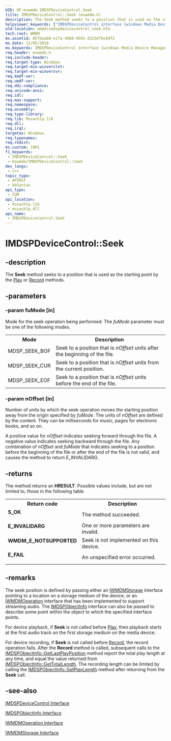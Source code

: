```yaml
---
UID: NF:mswmdm.IMDSPDeviceControl.Seek
title: IMDSPDeviceControl::Seek (mswmdm.h)
description: The Seek method seeks to a position that is used as the starting point by the Play or Record methods. (IMDSPDeviceControl.Seek)
helpviewer_keywords: ["IMDSPDeviceControl interface [windows Media Device Manager]","Seek method","IMDSPDeviceControl.Seek","IMDSPDeviceControl::Seek","IMDSPDeviceControlSeek","Seek","Seek method [windows Media Device Manager]","Seek method [windows Media Device Manager]","IMDSPDeviceControl interface","mswmdm/IMDSPDeviceControl::Seek","wmdm.imdspdevicecontrol_seek"]
old-location: wmdm\imdspdevicecontrol_seek.htm
tech.root: WMDM
ms.assetid: 05fbaab8-e1fa-4960-9591-d22347bc04f2
ms.date: 12/05/2018
ms.keywords: IMDSPDeviceControl interface [windows Media Device Manager],Seek method, IMDSPDeviceControl.Seek, IMDSPDeviceControl::Seek, IMDSPDeviceControlSeek, Seek, Seek method [windows Media Device Manager], Seek method [windows Media Device Manager],IMDSPDeviceControl interface, mswmdm/IMDSPDeviceControl::Seek, wmdm.imdspdevicecontrol_seek
req.header: mswmdm.h
req.include-header: 
req.target-type: Windows
req.target-min-winverclnt: 
req.target-min-winversvr: 
req.kmdf-ver: 
req.umdf-ver: 
req.ddi-compliance: 
req.unicode-ansi: 
req.idl: 
req.max-support: 
req.namespace: 
req.assembly: 
req.type-library: 
req.lib: Mssachlp.lib
req.dll: 
req.irql: 
targetos: Windows
req.typenames: 
req.redist: 
ms.custom: 19H1
f1_keywords:
 - IMDSPDeviceControl::Seek
 - mswmdm/IMDSPDeviceControl::Seek
dev_langs:
 - c++
topic_type:
 - APIRef
 - kbSyntax
api_type:
 - COM
api_location:
 - mssachlp.lib
 - mssachlp.dll
api_name:
 - IMDSPDeviceControl.Seek
---
```


# IMDSPDeviceControl::Seek


## -description

The <b>Seek</b> method seeks to a position that is used as the starting point by the <a href="/windows/desktop/api/mswmdm/nf-mswmdm-imdspdevicecontrol-play">Play</a> or <a href="/windows/desktop/api/mswmdm/nf-mswmdm-imdspdevicecontrol-record">Record</a> methods.

## -parameters

### -param fuMode [in]

Mode for the seek operation being performed. The <i>fuMode</i> parameter must be one of the following modes.

<table>
<tr>
<th>Mode
                </th>
<th>Description
                </th>
</tr>
<tr>
<td>MDSP_SEEK_BOF</td>
<td>Seek to a position that is <i>nOffset</i> units after the beginning of the file.</td>
</tr>
<tr>
<td>MDSP_SEEK_CUR</td>
<td>Seek to a position that is <i>nOffset</i> units from the current position.</td>
</tr>
<tr>
<td>MDSP_SEEK_EOF</td>
<td>Seek to a position that is <i>nOffset</i> units before the end of the file.</td>
</tr>
</table>

### -param nOffset [in]

Number of units by which the seek operation moves the starting position away from the origin specified by <i>fuMode</i>. The units of <i>nOffset</i> are defined by the content. They can be milliseconds for music, pages for electronic books, and so on.

A positive value for <i>nOffset</i> indicates seeking forward through the file. A negative value indicates seeking backward through the file. Any combination of <i>nOffset</i> and <i>fuMode</i> that indicates seeking to a position before the beginning of the file or after the end of the file is not valid, and causes the method to return E_INVALIDARG.

## -returns

The method returns an <b>HRESULT</b>. Possible values include, but are not limited to, those in the following table.

<table>
<tr>
<th>Return code</th>
<th>Description</th>
</tr>
<tr>
<td width="40%">
<dl>
<dt><b>S_OK</b></dt>
</dl>
</td>
<td width="60%">
The method succeeded.

</td>
</tr>
<tr>
<td width="40%">
<dl>
<dt><b>E_INVALIDARG</b></dt>
</dl>
</td>
<td width="60%">
One or more parameters are invalid.

</td>
</tr>
<tr>
<td width="40%">
<dl>
<dt><b>WMDM_E_NOTSUPPORTED</b></dt>
</dl>
</td>
<td width="60%">
Seek is not implemented on this device.

</td>
</tr>
<tr>
<td width="40%">
<dl>
<dt><b>E_FAIL</b></dt>
</dl>
</td>
<td width="60%">
An unspecified error occurred.

</td>
</tr>
</table>

## -remarks

The seek position is defined by passing either an <a href="/windows/desktop/api/mswmdm/nn-mswmdm-iwmdmstorage">IWMDMStorage</a> interface pointing to a location on a storage medium of the device, or an <a href="/windows/desktop/api/mswmdm/nn-mswmdm-iwmdmoperation">IWMDMOperation</a> interface that has been implemented to support streaming audio. The <a href="/windows/desktop/api/mswmdm/nn-mswmdm-imdspobjectinfo">IMDSPObjectInfo</a> interface can also be passed to describe some point within the object to which the specified interface points.

For device playback, if <b>Seek</b> is not called before <a href="/windows/desktop/api/mswmdm/nf-mswmdm-imdspdevicecontrol-play">Play</a>, then playback starts at the first audio track on the first storage medium on the media device.

For device recording, if <b>Seek</b> is not called before <a href="/windows/desktop/api/mswmdm/nf-mswmdm-imdspdevicecontrol-record">Record</a>, the record operation fails. After the <b>Record</b> method is called, subsequent calls to the <a href="/windows/desktop/api/mswmdm/nf-mswmdm-imdspobjectinfo-getlastplayposition">IMDSPObjectInfo::GetLastPlayPosition</a> method report the total play length at any time, and equal the value returned from <a href="/windows/desktop/api/mswmdm/nf-mswmdm-imdspobjectinfo-gettotallength">IMDSPObjectInfo::GetTotalLength</a>. The recording length can be limited by calling the <a href="/windows/desktop/api/mswmdm/nf-mswmdm-imdspobjectinfo-setplaylength">IMDSPObjectInfo::SetPlayLength</a> method after returning from the <b>Seek</b> call.

## -see-also

<a href="/windows/desktop/api/mswmdm/nn-mswmdm-imdspdevicecontrol">IMDSPDeviceControl Interface</a>



<a href="/windows/desktop/api/mswmdm/nn-mswmdm-imdspobjectinfo">IMDSPObjectInfo Interface</a>



<a href="/windows/desktop/api/mswmdm/nn-mswmdm-iwmdmoperation">IWMDMOperation Interface</a>



<a href="/windows/desktop/api/mswmdm/nn-mswmdm-iwmdmstorage">IWMDMStorage Interface</a>
